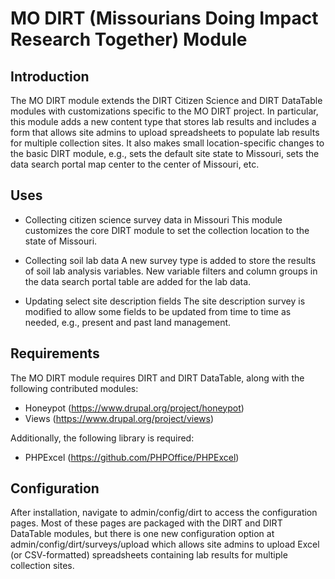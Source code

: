 # MO DIRT (Missourians Doing Impact Research Together) Module

## Introduction

The MO DIRT module extends the DIRT Citizen Science and DIRT DataTable modules 
with customizations specific to the MO DIRT project. In particular, this module 
adds a new content type that stores lab results and includes a form that allows 
site admins to upload spreadsheets to populate lab results for multiple 
collection sites. It also makes small location-specific changes to the basic 
DIRT module, e.g., sets the default site state to Missouri, sets the data 
search portal map center to the center of Missouri, etc.


## Uses

* Collecting citizen science survey data in Missouri
This module customizes the core DIRT module to set the collection location to 
the state of Missouri.

* Collecting soil lab data
A new survey type is added to store the results of soil lab analysis variables. 
New variable filters and column groups in the data search portal table are 
added for the lab data.

* Updating select site description fields
The site description survey is modified to allow some fields to be updated from 
time to time as needed, e.g., present and past land management.


## Requirements

The MO DIRT module requires DIRT and DIRT DataTable, along with the following 
contributed modules:

* Honeypot (https://www.drupal.org/project/honeypot)
* Views (https://www.drupal.org/project/views)

Additionally, the following library is required:

* PHPExcel (https://github.com/PHPOffice/PHPExcel)


## Configuration

After installation, navigate to admin/config/dirt to access the configuration
pages. Most of these pages are packaged with the DIRT and DIRT DataTable 
modules, but there is one new configuration option at 
admin/config/dirt/surveys/upload which allows site admins to upload Excel 
(or CSV-formatted) spreadsheets containing lab results for multiple 
collection sites.
